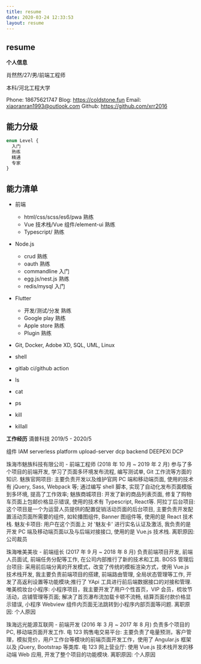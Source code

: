 ```yaml
---
title: resume
date: 2020-03-24 12:33:53
layout: resume
---
```


## resume

**个人信息**

肖然然/27/男/前端工程师

本科/河北工程大学

Phone: 18675621747
Blog: https://coldstone.fun
Email: xiaoranran1993@outlook.com
Github: https://github.com/xrr2016

## 能力分级

```ts
enum Level {
  入门
  熟练
  精通
  专家
}
```

## 能力清单

- 前端
  - html/css/scss/es6/pwa 熟练
  - Vue 技术栈/Vue 组件/element-ui 熟练
  - Typescript/ 熟练
- Node.js
  - crud 熟练
  - oauth 熟练
  - commandline 入门
  - egg.js/nest.js 熟练
  - redis/mysql 入门
- Flutter
   - 开发/测试/分发 熟练
   - Google play 熟练
   - Apple store 熟练
   - Plugin 熟练
- Git, Docker, Adobe XD, SQL, UML, Linux
- shell
- gitlab ci/github action

- ls
- cat
- ps
- kill
- killall


**工作经历**
滴普科技 2019/5 - 2020/5

组件
IAM
serverless platform
upload-server
dcp backend
DEEPEXI DCP


<span style="color:#282828">珠海市魅族科技有限公司 - 前端工程师 (2018 年 10 月 ~ 2019 年 2 月)
参与了多个项目的前端开发, 学习了页面多环境发布流程, 编写测试单, Git 工作流等方面的知识.
魅族官网项目: 主要负责开发以及维护官网 PC 端和移动端页面, 使用的技术有 jQuery, Sass, Webpack 等; 通过编写 shell 脚本, 实现了自动化发布页面模版到多环境, 提高了工作效率;
魅族商城项目: 开发了新的商品列表页面, 修复了购物车页面上包邮价格显示错误, 使用的技术有 Typescript, React等.
阿拉丁后台项目: 这个项目是一个为运营人员提供的配置促销活动页面的后台项目, 主要负责开发配置活动页面所需要的组件, 如轮播图组件, Banner 图组件等, 使用的是 React 技术栈.
魅友卡项目: 用户在这个页面上 对 '魅友卡' 进行实名认证及激活, 我负责的是开发 PC 端及移动端页面以及与后端对接接口, 使用的是 Vue.js 技术栈.
离职原因: 公司裁员</span>

<span style="color:#282828">珠海唯美美妆 - 前端组长 (2017 年 9 月 ~ 2018 年 8 月)
负责前端项目开发, 前端人员面试, 前端任务分配等工作, 在公司内部推行了新的技术和工具.
BOSS 管理后台项目: 采用前后端分离的开发模式，改变了传统的模板渲染方式，使用 Vue.js 技术栈开发, 我主要负责前端项目的搭建, 前端路由管理, 全局状态管理等工作, 开发了高返利设置等功能模块;推行了 YApi 工具进行前后端数据接口的对接和管理.
唯美梳妆台小程序: 小程序项目，我主要开发了用户个性首页，VIP 会员，梳妆节活动，店铺管理等页面; 解决了首页瀑布流加载卡顿不流畅, 结算页面付款价格显示错误, 小程序 Webview 组件内页面无法跳转到小程序内部页面等问题.
离职原因: 个人原因</span>

<span style="color:#282828">珠海远光能源互联网 - 前端开发 (2016 年 3 月 ~ 2017 年 8 月)
负责多个项目的 PC, 移动端页面开发工作.
电 123 购售电交易平台: 主要负责了电量预测，客户管理，模拟竞价，用户工作台等模块的前端页面开发工作，使用了 Angular.js 框架以及 jQuery, Bootstrap 等类库.
电 123 网上营业厅: 使用 Vue.js 技术栈开发的移动端 Web 应用, 开发了整个项目的功能模块.
离职原因: 个人原因</span>
